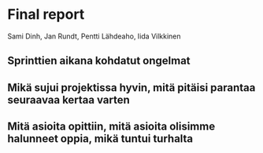 # Final report

Sami Dinh, Jan Rundt, Pentti Lähdeaho, Iida Vilkkinen

## Sprinttien aikana kohdatut ongelmat


## Mikä sujui projektissa hyvin, mitä pitäisi parantaa seuraavaa kertaa varten


## Mitä asioita opittiin, mitä asioita olisimme halunneet oppia, mikä tuntui turhalta

